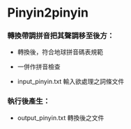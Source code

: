 # Pinyin2pinyin

### 轉換帶調拼音把其聲調移至後方：

- 轉換後，符合地球拼音碼表規範

- 一併作拼音檢查

- input_pinyin.txt 輸入欲處理之詞條文件

### 執行後產生：

- output_pinyin.txt 轉換後之文件
